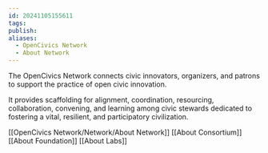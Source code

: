```yaml
---
id: 20241105155611
tags: 
publish: 
aliases:
  - OpenCivics Network
  - About Network
---
```

The OpenCivics Network connects civic innovators, organizers, and patrons to support the practice of open civic innovation. 

It provides scaffolding for alignment, coordination, resourcing, collaboration, convening, and learning among civic stewards dedicated to fostering a vital, resilient, and participatory civilization.

[[OpenCivics Network/Network/About Network]]
[[About Consortium]]
[[About Foundation]]
[[About Labs]]